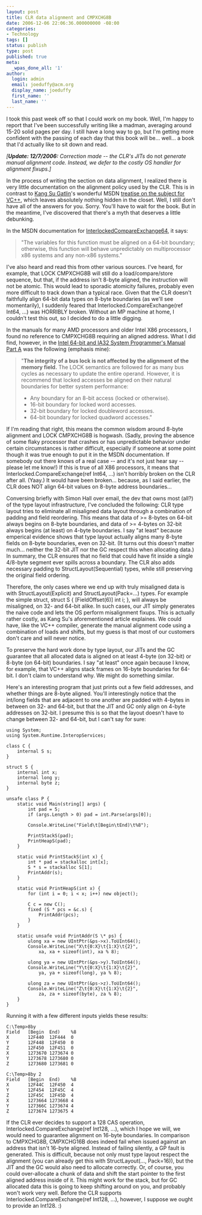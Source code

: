 ```yaml
---
layout: post
title: CLR data alignment and CMPXCHG8B
date: 2006-12-06 22:06:36.000000000 -08:00
categories:
- Technology
tags: []
status: publish
type: post
published: true
meta:
  _wpas_done_all: '1'
author:
  login: admin
  email: joeduffy@acm.org
  display_name: joeduffy
  first_name: ''
  last_name: ''
---
```

I took this past week off so that I could work on my book.  Well, I'm happy
to report that I've been successfully writing like a madman, averaging around
15-20 solid pages per day.  I still have a long way to go, but I'm getting
more confident with the passing of each day that this book will be...  well...
a book that I'd actually like to sit down and read.

_[**Update: 12/7/2006:** Correction made -- the CLR's JITs_ do not _generate manual
alignment code.  Instead, we defer to the costly OS handler for alignment fixups.]_

In the process of writing the section on data alignment, I realized there is very
little documentation on the alignment policy used by the CLR.  This is in contrast
to [Kang Su Gatlin](http://blogs.msdn.com/kangsu/)'s wonderful MSDN [treatise on
the subject for VC++](http://msdn2.microsoft.com/en-gb/library/aa290049(VS.71).aspx),
which leaves absolutely nothing hidden in the closet.  Well, I still don't have
all of the answers for you.  Sorry.  You'll have to wait for the book.
But in the meantime, I've discovered that there's a myth that deserves a little debunking.

In the MSDN documentation for [InterlockedCompareExchange64](http://msdn.microsoft.com/library/default.asp?url=/library/en-us/dllproc/base/interlockedcompareexchange64.asp),
it says:

> "The variables for this function must be aligned on a 64-bit boundary; otherwise,
> this function will behave unpredictably on multiprocessor x86 systems and any non-x86
> systems."

I've also heard and read this from other various sources.  I've heard, for example,
that LOCK CMPXCHG8B will still do a load/compare/store sequence, but that, if the
address isn't 8-byte aligned, the instruction will not be atomic.  This would
lead to sporadic atomicity failures, probably even more difficult to track down than
a typical race.  Given that the CLR doesn't faithfully align 64-bit data types
on 8-byte boundaries (as we'll see momentarily), I suddenly feared that Interlocked.CompareExchange(ref
Int64, ...) was HORRIBLY broken.  Without an MP machine at home, I couldn't
test this out, so I decided to do a little digging.

In the manuals for many AMD processors and older Intel X86 processors, I found no
reference to CMPXCHG8B requiring an aligned address.  What I did find, however,
in the [Intel 64-bit and IA32 System Programmer's Manual Part A](http://www.intel.com/design/processor/manuals/253668.pdf)
was the following (emphasis mine):

> "**The integrity of a bus lock is not affected by the alignment of
> the memory field.** The LOCK semantics are followed for as many bus cycles as necessary
> to update the entire operand. However, it is recommend that locked accesses be aligned
> on their natural boundaries for better system performance:
> 
> - Any boundary for an 8-bit access (locked or otherwise).
> - 16-bit boundary for locked word accesses.
> - 32-bit boundary for locked doubleword accesses.
> - 64-bit boundary for locked quadword accesses."

If I'm reading that right, this means the common wisdom around 8-byte alignment and
LOCK CMPXCHG8B is hogwash.  (Sadly, proving the absence of some flaky processor
that crashes or has unpredictable behavior under certain circumstances is rather
difficult, especially if someone at some point though it was true enough to put it
in the MSDN documentation.  If somebody out there knows of a real case -- and
it's not just hear say -- please let me know!)  If this is true of all X86 processors,
it means that Interlocked.CompareExchange(ref Int64, ...) isn't horribly broken on
the CLR after all.  (Yaay.)  It would have been broken...  because,
as I said earlier, the CLR does NOT align 64-bit values on 8-byte address boundaries...

Conversing briefly with Simon Hall over email, the dev that owns most (all?) of the
type layout infrastructure, I've concluded the following:  CLR type layout tries
to eliminate all misaligned data layout through a combination of padding and field
reordering.  This means that data of &gt;= 8-bytes on 64-bit always begins on 8-byte
boundaries, and data of &gt;= 4-bytes on 32-bit always begins (at least) on 4-byte boundaries.
I say "at least" because emperical evidence shows that type layout actually aligns
many 8-byte fields on 8-byte boundaries, even on 32-bit.  (It turns out this
doesn't matter much...  neither the 32-bit JIT nor the GC respect this when
allocating data.)  In summary, the CLR ensures that no field that could
have fit inside a single 4/8-byte segment ever spills across a boundary.  The
CLR also adds necessary padding to StructLayout(Sequential) types, while still preserving
the original field ordering.

Therefore, the only cases where we end up with truly misaligned data is with StructLayout(Explicit)
and StructLayout(Pack=...) types.  For example the simple struct, struct S {
[FieldOffset(6)] int i; }, will always be misaligned, on 32- and 64-bit alike.
In such cases, our JIT simply generates the naive code and lets the OS perform misalignment fixups.
This is actually rather costly, as Kang Su's aforementioned article explaines.
We could have, like the VC++ compiler, generate the manual alignment code using a
combination of loads and shifts, but my guess is that most of our customers don't
care and will never notice.

To preserve the hard work done by type layout, our JITs and the GC guarantee that
all allocated data is aligned on at least 4-byte (on 32-bit) or 8-byte (on 64-bit)
boundaries.  I say "at least" once again because I know, for example, that VC++
aligns stack frames on 16-byte boundaries for 64-bit.  I don't claim to understand
why.  We might do something similar.

Here's an interesting program that just prints out a few field addresses, and whether
things are 8-byte aligned.  You'll interestingly notice that the int/long fields
that are adjacent to one another are padded with 4-bytes in between on 32- and
64-bit, but that the JIT and GC only align on 4-byte addresses on 32-bit.  I
presume this is so that the layout doesn't have to change between 32- and 64-bit,
but I can't say for sure:

```
using System;
using System.Runtime.InteropServices;

class C {
    internal S s;
}

struct S {
    internal int x;
    internal long y;
    internal byte z;
}

unsafe class P {
    static void Main(string[] args) {
        int pad = 5;
        if (args.Length > 0) pad = int.Parse(args[0]);

        Console.WriteLine("Field\t[Begin\tEnd)\t%8");

        PrintStackS(pad);
        PrintHeapS(pad);
    }

    static void PrintStackS(int x) {
        int * pad = stackalloc int[x];
        S * s = stackalloc S[1];
        PrintAddr(s);
    }

    static void PrintHeapS(int x) {
        for (int i = 0; i < x; i++) new object();

        C c = new C();
        fixed (S * pcs = &c.s) {
            PrintAddr(pcs);
        }
    }

    static unsafe void PrintAddr(S \* ps) {
        ulong xa = new UIntPtr(&ps->x).ToUInt64();
        Console.WriteLine("X\t{0:X}\t{1:X}\t{2}",
            xa, xa + sizeof(int), xa % 8);

        ulong ya = new UIntPtr(&ps->y).ToUInt64();
        Console.WriteLine("Y\t{0:X}\t{1:X}\t{2}",
            ya, ya + sizeof(long), ya % 8);

        ulong za = new UIntPtr(&ps->z).ToUInt64();
        Console.WriteLine("Z\t{0:X}\t{1:X}\t{2}",
            za, za + sizeof(byte), za % 8);
    }
}
```

Running it with a few different inputs yields these results:

```
C:\Temp>8by
Field   [Begin  End)    %8
X       12F440  12F444  0
Y       12F448  12F450  0
Z       12F450  12F451  0
X       1273670 1273674 0
Y       1273678 1273680 0
Z       1273680 1273681 0

C:\Temp>8by 2
Field   [Begin  End)    %8
X       12F44C  12F450  4
Y       12F454  12F45C  4
Z       12F45C  12F45D  4
X       1273664 1273668 4
Y       127366C 1273674 4
Z       1273674 1273675 4
```

If the CLR ever decides to support a 128 CAS operation, Interlocked.CompareExchange(ref
Int128, ...), which I hope we will, we would need to guarantee alignment on 16-byte
boundaries.  In comparison to CMPXCHG8B, CMPXCHG16B does indeed fail when issued
against an address that isn't 16-byte aligned.  Instead of failing silently,
a GP fault is generated.  This is difficult, because not only must type layout
respect the alignment (you can already get this with StructLayout(..., Pack=16)),
but the JIT and the GC would also need to allocate correctly.  Or, of course,
you could over-allocate a chunk of data and shift the start pointer to the first
aligned address inside of it.  This might work for the stack, but for GC
allocated data this is going to keep shifting around on you, and probably won't work
very well.  Before the CLR supports Interlocked.CompareExchange(ref Int128,
...), however, I suppose we ought to provide an Int128.  :)

